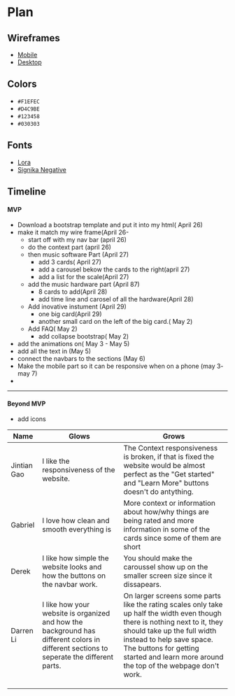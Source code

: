 # Plan

## Wireframes
* [Mobile](https://wireframe.cc/zl1GFI)
* [Desktop](https://wireframe.cc/fxaypF)

## Colors
* `#F1EFEC`
* `#D4C9BE`
* `#123458`
* `#030303`

## Fonts
* [Lora](https://fonts.google.com/specimen/Lora)
* [Signika Negative](https://fonts.google.com/specimen/Signika+Negative)

## Timeline

#### MVP
* Download a bootstrap template and put it into my html( April 26)
* make it match my wire frame(April 26-
  *   start off with my nav bar (april 26)
  * do the context part (april 26)
  * then music software Part (April 27)
    * add 3 cards( April 27)
    * add a carousel bekow the cards to the right(april 27)
    * add a list for the scale(April 27)
  * add the music hardware part (April 87)
    * 8 cards to add(April 28)
    * add time line and carosel of all the hardware(April 28)
  * Add inovative instument (April 29)
    * one big card(April 29)
    * another small card on the left of the big card.( May 2)
  * Add FAQ( May 2)
    *  add collapse bootstrap( May 2)
*  add the animations on( May 3 - May 5)
*  add all the text in (May 5)
*  connect the navbars to the sections (May 6)
*  Make the mobile part so it can be responsive when on a phone (may 3- may 7)
*   
     

---

#### Beyond MVP

* add icons










| Name | Glows | Grows |
| -------- | ------- | ------- |
|  Jintian Gao | I like the responsiveness of the website.  | The Context responsiveness is broken, if that is fixed the website would be almost perfect as the "Get started" and "Learn More" buttons doesn't do antything.
| Gabriel  | I love how clean and smooth everything is | More context or information about how/why things are being rated and more information in some of the cards since some of  them are short
| Derek | I like how simple the website looks and how the buttons on the navbar work. | You should make the caroussel show up on the smaller screen size since it dissapears. |
| Darren Li  | I like how your website is organized and how the background has different colors in different sections to seperate the different parts.  | On larger screens some parts like the rating scales only take up half the width even though there is nothing next to it, they should take up the full width instead to help save space. The buttons for getting started and learn more around the top of the webpage don't work.
|   |   |
|   |   |
|   |   |


